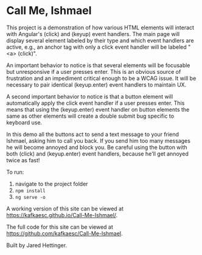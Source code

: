 # Call Me, Ishmael

This project is a demonstration of how various HTML elements will interact with Angular's (click) and (keyup) event handlers. The main page will display several element labeled by their type and which event handlers are active, e.g., an anchor tag with only a click event handler will be labeled "&lt;a&gt; (click)".

An important behavior to notice is that several elements will be focusable but unresponsive if a user presses enter. This is an obvious source of frustration and an impediment critical enough to be a WCAG issue. It will be necessary to pair identical (keyup.enter) event handlers to maintain UX.

A second important behavior to notice is that a button element will automatically apply the click event handler if a user presses enter. This means that using the (keyup.enter) event handler on button elements the same as other elements will create a double submit bug specific to keyboard use.

In this demo all the buttons act to send a text message to your friend Ishmael, asking him to call you back. If you send him too many messages he will become annoyed and block you. Be careful using the button with both (click) and (keyup.enter) event handlers, because he'll get annoyed twice as fast!

To run:

1. navigate to the project folder
1. `npm install`
1. `ng serve -o`

A working version of this site can be viewed at https://kafkaesc.github.io/Call-Me-Ishmael/.

The full code for this site can be viewed at https://github.com/kafkaesc/Call-Me-Ishmael.

Built by Jared Hettinger.
